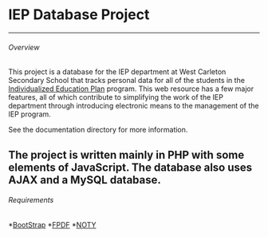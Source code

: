 # IEP Database Project
---

###### Overview

This project is a database for the IEP department at West Carleton Secondary School that tracks personal data for all of the students in the [Individualized Education Plan](http://www.edu.gov.on.ca/eng/general/elemsec/speced/individu.html) program. This web resource has a few major features, all of which contribute to simplifying the work of the IEP department through introducing electronic means to the management of the IEP program.

See the documentation directory for more information.

The project is written mainly in PHP with some elements of JavaScript. The database also uses AJAX and a MySQL database.
---

###### Requirements

*[BootStrap](https://getbootstrap.com/)
*[FPDF](http://www.fpdf.org/)
*[NOTY](https://ned.im/noty/#/)